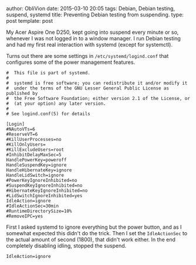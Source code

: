 author: ObliVion
date: 2015-03-10 20:05
tags: Debian, Debian testing, suspend, systemd
title: Preventing Debian testing from suspending.
type: post
template: post


My Acer Aspire One D250, kept going into suspend every minute or so, 
whenever I was not logged in to a window manager. I run Debian testing
and had my first real interaction with systemd (except for systemctl).

Turns out there are some settings in `/etc/systemd/logind.conf` that
configures some of the power management features.

	#  This file is part of systemd.
	#
	#  systemd is free software; you can redistribute it and/or modify it
	#  under the terms of the GNU Lesser General Public License as published by
	#  the Free Software Foundation; either version 2.1 of the License, or
	#  (at your option) any later version.
	#
	# See logind.conf(5) for details

	[Login]
	#NAutoVTs=6
	#ReserveVT=6
	#KillUserProcesses=no
	#KillOnlyUsers=
	#KillExcludeUsers=root
	#InhibitDelayMaxSec=5
	HandlePowerKey=poweroff
	HandleSuspendKey=ignore
	HandleHibernateKey=ignore
	HandleLidSwitch=ignore
	#PowerKeyIgnoreInhibited=no
	#SuspendKeyIgnoreInhibited=no
	#HibernateKeyIgnoreInhibited=no
	#LidSwitchIgnoreInhibited=yes
	IdleAction=ignore
	#IdleActionSec=30min
	#RuntimeDirectorySize=10%
	#RemoveIPC=yes

First I asked systemd to ignore everything but the power button, and
as I somewhat expected this didn't do the trick. Then I set the `IdleActionSec`
to the actual amount of second (1800), that didn't work either. In the
end completely disabling idling, stopped the suspend.

	IdleAction=ignore
